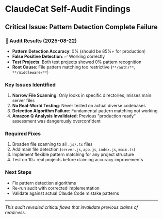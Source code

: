 # ClaudeCat Self-Audit Findings

## Critical Issue: Pattern Detection Complete Failure

### 🚨 Audit Results (2025-08-22)
- **Pattern Detection Accuracy**: 0% (should be 85%+ for production)
- **False Positive Detection**: ✅ Working correctly
- **Test Projects**: Both test projects showed 0% pattern recognition
- **Root Cause**: File pattern matching too restrictive (`**/auth/**`, `**/middleware/**`)

### Key Issues Identified
1. **Narrow File Scanning**: Only looks in specific directories, misses main server files
2. **No Real-World Testing**: Never tested on actual diverse codebases  
3. **Detection Algorithm Failure**: Fundamental pattern matching not working
4. **Amazon Q Analysis Invalidated**: Previous "production ready" assessment was dangerously overconfident

### Required Fixes
1. Broaden file scanning to all `.js/.ts` files
2. Add main file detection (`server.js`, `app.js`, `index.js`, `main.ts`)
3. Implement flexible pattern matching for any project structure
4. Test on 10+ real projects before claiming accuracy improvements

### Next Steps
- Fix pattern detection algorithms
- Re-run audit with corrected implementation
- Validate against actual Claude Code mistake patterns

---

*This audit revealed critical flaws that invalidate previous claims of readiness.*